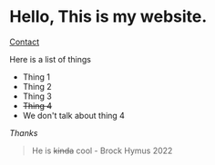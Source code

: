 # Hello, This is my website.

[Contact](https://josh-lucas01.github.io/contact.html)

Here is a list of things

 - Thing 1 
 - Thing 2
 - Thing 3 
 - ~~Thing 4~~
 - We don't talk about thing 4

*Thanks*

> He is ~~kinda~~ cool - Brock Hymus 2022

